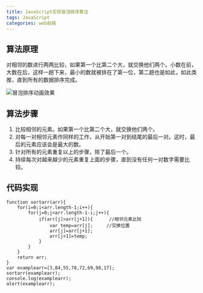 ```yaml
---
title: JavaScript实现冒泡排序算法
tags: JavaScript
categories: web前端
---
```



## 算法原理
 对相邻的数进行两两比较，如果第一个比第二个大，就交换他们两个。小数在前，大数在后，这样一趟下来，最小的数就被排在了第一位，第二趟也是如此，如此类推，直到所有的数据排序完成。

 ![冒泡排序动画效果][1]
 
 ## 算法步骤
1.  比较相邻的元素。如果第一个比第二个大，就交换他们两个。
2. 对每一对相邻元素作同样的工作，从开始第一对到结尾的最后一对。这时，最后的元素应该会是最大的数。
4. 针对所有的元素重复以上的步骤，除了最后一个。
5. 持续每次对越来越少的元素重复上面的步骤，直到没有任何一对数字需要比较。
## 代码实现

``` stylus
function sortarr(arr){
    for(i=0;i<arr.length-1;i++){
        for(j=0;j<arr.length-1-i;j++){
            if(arr[j]>arr[j+1]){      //相邻元素比较
                var temp=arr[j];     //交换位置 
                arr[j]=arr[j+1];
                arr[j+1]=temp;
            }
        }
    }
    return arr;
}
var examplearr=[3,84,55,78,72,69,98,17];
sortarr(examplearr);
console.log(examplearr);
alert(examplearr);
```


  [1]: https://i.loli.net/2017/11/02/59fb19580a409.gif